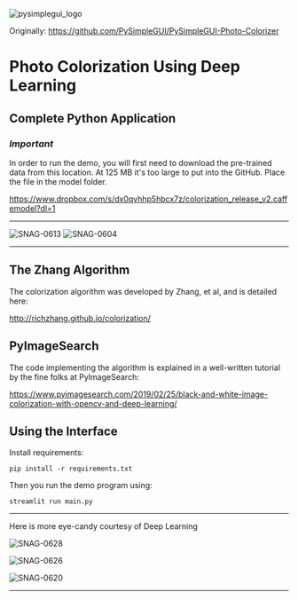 ![pysimplegui_logo](https://user-images.githubusercontent.com/13696193/43165867-fe02e3b2-8f62-11e8-9fd0-cc7c86b11772.png)

Originally: https://github.com/PySimpleGUI/PySimpleGUI-Photo-Colorizer

# Photo Colorization Using Deep Learning

## Complete Python Application

### ___Important___

In order to run the demo, you will first need to download the pre-trained data from this location. At 125 MB it's too large to put into the GitHub.  Place the file in the model folder.  

https://www.dropbox.com/s/dx0qvhhp5hbcx7z/colorization_release_v2.caffemodel?dl=1

-----------------

![SNAG-0613](https://user-images.githubusercontent.com/46163555/71523947-43c03a00-2899-11ea-8943-e8db1347c7f5.jpg)
![SNAG-0604](https://user-images.githubusercontent.com/46163555/71523948-4458d080-2899-11ea-8a8a-d54fbf39c9b8.jpg)

-----------------

## The Zhang Algorithm

The colorization algorithm was developed by Zhang, et al, and is detailed here:

http://richzhang.github.io/colorization/

## PyImageSearch

The code implementing the algorithm is explained in a well-written tutorial by the fine folks at PyImageSearch:

https://www.pyimagesearch.com/2019/02/25/black-and-white-image-colorization-with-opencv-and-deep-learning/


## Using the Interface

Install requirements:
```
pip install -r requirements.txt
```

Then you run the demo program using:

```
streamlit run main.py
```

-------------------------------

Here is more eye-candy courtesy of Deep Learning





![SNAG-0628](https://user-images.githubusercontent.com/46163555/71523943-4327a380-2899-11ea-95b7-a2892f611109.jpg)

![SNAG-0626](https://user-images.githubusercontent.com/46163555/71523945-43c03a00-2899-11ea-8bf2-ee6ac2216286.jpg)

![SNAG-0620](https://user-images.githubusercontent.com/46163555/71523946-43c03a00-2899-11ea-9f25-2f2b2c882ad3.jpg)


-----------------------------------
